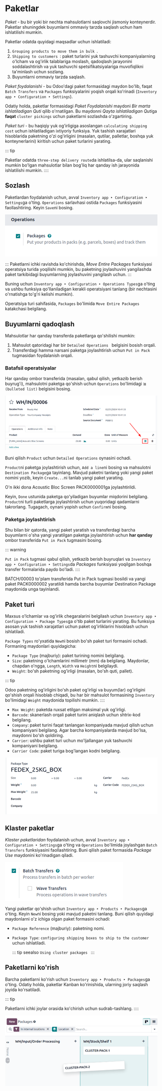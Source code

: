 # Paketlar

*Paket* - bu bir yoki bir nechta mahsulotlarni saqlovchi jismoniy konteynerdir.
Paketlar shuningdek buyumlarni ommaviy tarzda saqlash uchun ham ishlatilishi mumkin.

Paketlar odatda quyidagi maqsadlar uchun ishlatiladi:

1.  `Grouping products to move them in bulk `.
2.  `Shipping to customers `: paket turlarini yuk tashuvchi kompaniyalarning o'lcham va og'irlik talablariga moslash, qadoqlash jarayonini soddalashtirish va yuk tashuvchi spetsifikatsiyalariga muvofiqlikni ta'minlash uchun sozlang.
3. Buyumlarni ommaviy tarzda saqlash.

*Paket foydalanishi* - bu Odoo'dagi paket formasidagi maydon bo'lib, faqat `Batch Transfers` va `Packages` funksiyalarini yoqish orqali ko'rinadi (`Inventory app ‣ Configuration ‣ Settings`).

Odatiy holda, paketlar formasidagi *Paket Foydalanishi* maydoni *Bir marta ishlatiladigan Quti* qilib o'rnatilgan. Bu maydonni *Qayta ishlatiladigan Quti*ga **faqat** `cluster pickings` uchun paketlarni sozlashda o'zgartiring.

*Paket turi* - bu haqiqiy yuk og'irligiga asoslangan `calculating shipping cost` uchun ishlatiladigan ixtiyoriy funksiya. Yuk tashish xarajatlari hisoblarida paketning o'zi og'irligini (masalan, qutilar, palletlar, boshqa yuk konteynerlarini) kiritish uchun paket turlarini yarating.

::: tip

Paketlar odatda `three-step delivery route`da ishlatilsa-da, ular saqlanishi mumkin bo'lgan mahsulotlar bilan bog'liq har qanday ish jarayonida ishlatilishi mumkin.
::::

## Sozlash 

Paketlardan foydalanish uchun, avval `Inventory app ‣ Configuration ‣ Settings`ga o'ting. `Operations` sarlavhasi ostida `Packages` funksiyasini faollashtiring. Keyin `Save`ni bosing.

![Activate the \*Packages\* setting in Inventory \> Configuration \> Settings.](package/enable-pack.png)

::: 
Paketlarni ichki ravishda ko'chirishda, *Move Entire Packages* funksiyasi operatsiya turida yoqilishi mumkin, bu paketning joylashuvini yangilashda paket tarkibidagi buyumlarning joylashuvini yangilash uchun.
:::

Buning uchun `Inventory app ‣ Configuration ‣ Operations Types`ga o'ting va ushbu funksiya qo'llaniladigan kerakli operatsiyani tanlang (bir nechtasini o'rnatishga to'g'ri kelishi mumkin).

Operatsiya turi sahifasida, `Packages` bo'limida `Move Entire Packages` katakchasi belgilang.

## Buyumlarni qadoqlash 

Mahsulotlar har qanday transferda paketlarga qo'shilishi mumkin:

1.  Mahsulot qatoridagi har bir `Detailed Operations ` belgisini bosish orqali.
2.  Transferdagi hamma narsani paketga joylashtirish uchun `Put in Pack ` tugmasidan foydalanish orqali.

### Batafsil operatsiyalar 

Har qanday ombor transferida (masalan, qabul qilish, yetkazib berish buyrug'i), mahsulotni paketga qo'shish uchun `Operations` bo'limidagi `⦙≣ (bulleted list)` belgisini bosing.

![Show \"Detailed Operations\" icon in the product line.](package/detailed-operations.png)

Buni qilish `Product` uchun `Detailed Operations` oynasini ochadi.

`Product`ni paketga joylashtirish uchun, `Add a line`ni bosing va mahsulotni `Destination Package`ga tayinlang. Mavjud paketni tanlang yoki yangi paket nomini yozib, keyin `Create...`ni tanlab yangi paket yarating.



O'n ikki dona Acoustic Bloc Screen PACK0000001ga joylashtirildi.


Keyin, `Done` ustunida paketga qo'yiladigan buyumlar miqdorini belgilang. `Product`ni turli paketlarga joylashtirish uchun yuqoridagi qadamlarni takrorlang. Tugagach, oynani yopish uchun `Confirm`ni bosing.


### Paketga joylashtirish 

Shu bilan bir qatorda, yangi paket yaratish va transferdagi barcha buyumlarni o'sha yangi yaratilgan paketga joylashtirish uchun **har qanday** ombor transferida `Put in Pack` tugmasini bosing.

::: warning

`Put in Pack` tugmasi qabul qilish, yetkazib berish buyruqlari va `Inventory app ‣ Configuration ‣ Settings`da *Packages* funksiyasi yoqilgan boshqa transfer formalarida paydo bo'ladi.
::::



BATCH/00003 to'plam transferida Put in Pack tugmasi bosildi va yangi paket PACK0000002 yaratildi hamda barcha buyumlar Destination Package maydonida unga tayinlandi.


## Paket turi 

Maxsus o'lchamlar va og'irlik chegaralarini belgilash uchun `Inventory app ‣ Configuration ‣ Package Types`ga o'tib paket turlarini yarating. Bu funksiya asosan yuk tashish xarajatlari uchun paket og'irliklarini hisoblash uchun ishlatiladi.


`Package Types` ro'yxatida `New`ni bosish bo'sh paket turi formasini ochadi. Formaning maydonlari quyidagicha:

- `Package Type` (majburiy): paket turining nomini belgilang.
- `Size`: paketning o'lchamlarini millimetr (mm) da belgilang. Maydonlar, chapdan o'ngga, `Length`, `Width` va `Height`ni belgilaydi.
- `Weight`: bo'sh paketning og'irligi (masalan, bo'sh quti, pallet).

::: tip

Odoo paketning og'irligini bo'sh paket og'irligi va buyum(lar) og'irligini qo'shish orqali hisoblab chiqadi, bu har bir mahsulot formasining `Inventory` bo'limidagi `Weight` maydonida topilishi mumkin.
::::

- `Max Weight`: paketda ruxsat etilgan maksimal yuk og'irligi.
- `Barcode`: skanerlash orqali paket turini aniqlash uchun shtrix-kod belgilang.
- `Company`: paket turini faqat tanlangan kompaniyada mavjud qilish uchun kompaniyani belgilang. Agar barcha kompaniyalarda mavjud bo'lsa, maydonni bo'sh qoldiring.
- `Carrier`: ushbu paket turi uchun mo'ljallangan yuk tashuvchi kompaniyani belgilang.
- `Carrier Code`: paket turiga bog'langan kodni belgilang.

![Package type for FedEx\'s 25 kilogram box.](package/package-type.png)

## Klaster paketlar 

*Klaster paketlaridan* foydalanish uchun, avval `Inventory app ‣ Configuration ‣ Settings`ga o'ting va `Operations` bo'limida joylashgan `Batch Transfers` funksiyasini faollashtiring. Buni qilish paket formasida *Package Use* maydonini ko'rinadigan qiladi.

![Activate the \*Batch Transfers\* feature in Inventory \> Configuration \> Settings.](package/enable-batch.png)

Yangi paketlar qo'shish uchun `Inventory app ‣ Products ‣ Packages`ga o'ting. Keyin `New`ni bosing yoki mavjud paketni tanlang. Buni qilish quyidagi maydonlarni o'z ichiga olgan paket formasini ochadi:

- `Package Reference` (majburiy): paketning nomi.

- `Package Type`: `configuring shipping boxes to ship to the customer` uchun ishlatiladi.

  ::: tip
   seealso
`Using cluster packages `
:::

## Paketlarni ko'rish

Barcha paketlarni ko'rish uchun `Inventory app ‣ Products ‣ Packages`ga o'ting. Odatiy holda, paketlar Kanban ko'rinishida, ularning joriy saqlash joyida ko'rsatiladi.

::: tip

Paketlarni ichki joylar orasida ko'chirish uchun sudrab-tashlang.
::::

![Packages dashboard.](package/packages-kanban.png)
